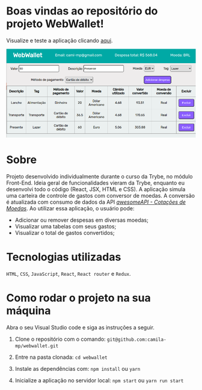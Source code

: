 # Boas vindas ao repositório do projeto WebWallet!

Visualize e teste a aplicação clicando <a href="https://camila-mp.github.io/webwallet">aqui</a>.

<img src="./src/print-webwallet.png">

# Sobre

Projeto desenvolvido individualmente durante o curso da Trybe, no módulo  Front-End. Ideia geral de funcionalidades vieram da Trybe, enquanto eu desenvolvi todo o código (React, JSX, HTML e CSS).
A aplicação simula uma carteira de controle de gastos com conversor de moedas. A conversão é atualizada com consumo de dados da API <a href="https://docs.awesomeapi.com.br/api-de-moedas"> *awesomeAPI - Cotações de Moedas*</a>. Ao utilizar essa aplicação, o usuário pode:

- Adicionar ou remover despesas em diversas moedas;
- Visualizar uma tabelas com seus gastos;
- Visualizar o total de gastos convertidos;

# Tecnologias utilizadas

`HTML`, `CSS`, `JavaScript`, `React`, `React router` e `Redux`.

# Como rodar o projeto na sua máquina

Abra o seu Visual Studio code e siga as instruções a seguir.

1. Clone o repositório com o comando:
`git@github.com:camila-mp/webwallet.git`

2. Entre na pasta clonada:
`cd webwallet`

3. Instale as dependências com:
`npm install` ou `yarn`

4. Inicialize a aplicação no servidor local:
`npm start` ou `yarn run start`
